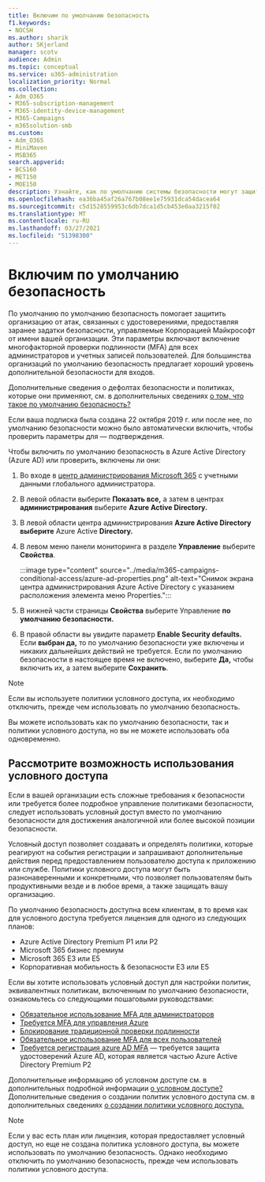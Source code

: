 ```yaml
---
title: Включим по умолчанию безопасность
f1.keywords:
- NOCSH
ms.author: sharik
author: SKjerland
manager: scotv
audience: Admin
ms.topic: conceptual
ms.service: o365-administration
localization_priority: Normal
ms.collection:
- Adm_O365
- M365-subscription-management
- M365-identity-device-management
- M365-Campaigns
- m365solution-smb
ms.custom:
- Adm_O365
- MiniMaven
- MSB365
search.appverid:
- BCS160
- MET150
- MOE150
description: Узнайте, как по умолчанию системы безопасности могут защитить организацию от атак, связанных с удостоверениями, путем предоставления заранее задающихся параметров безопасности.
ms.openlocfilehash: ea36ba45af26a767b08ee1e75931dca54dacea64
ms.sourcegitcommit: c5d1528559953c6db7dca1d5cb453e0aa3215f02
ms.translationtype: MT
ms.contentlocale: ru-RU
ms.lasthandoff: 03/27/2021
ms.locfileid: "51398300"
---
```

# <a name="turn-on-security-defaults"></a>Включим по умолчанию безопасность

По умолчанию по умолчанию безопасность помогает защитить организацию от атак, связанных с удостоверениями, предоставляя заранее задатки безопасности, управляемые Корпорацией Майкрософт от имени вашей организации. Эти параметры включают включение многофакторной проверки подлинности (MFA) для всех администраторов и учетных записей пользователей. Для большинства организаций по умолчанию безопасность предлагает хороший уровень дополнительной безопасности для входов.

Дополнительные сведения о дефолтах безопасности и политиках, которые они применяют, см. в дополнительных сведениях [о том, что такое по умолчанию безопасность?](/azure/active-directory/fundamentals/concept-fundamentals-security-defaults)

Если ваша подписка была создана 22 октября 2019 г. или после нее, по умолчанию безопасности можно было автоматически включить, чтобы проверить параметры для &mdash; подтверждения.

Чтобы включить по умолчанию безопасность в Azure Active Directory (Azure AD) или проверить, включены ли они:

1. Во входе в <a href="https://go.microsoft.com/fwlink/p/?linkid=2024339" target="_blank">центр администрирования Microsoft 365</a> с учетными данными глобального администратора.

2. В левой области выберите **Показать все,** а затем в центрах **администрирования** выберите **Azure Active Directory.**

3. В левой области центра администрирования **Azure Active Directory выберите** Azure Active **Directory.**

4. В левом меню панели мониторинга в разделе **Управление** выберите **Свойства**.

    :::image type="content" source="../media/m365-campaigns-conditional-access/azure-ad-properties.png" alt-text="Снимок экрана центра администрирования Azure Active Directory с указанием расположения элемента меню Properties.":::

5. В нижней части страницы **Свойства** выберите Управление **по умолчанию безопасности.**

6. В правой области вы увидите параметр **Enable Security defaults.** Если **выбран да,** то по умолчанию безопасности уже включены и никаких дальнейших действий не требуется. Если по умолчанию безопасности в настоящее время не включено, выберите **Да,** чтобы включить их, а затем выберите **Сохранить**.

> [!NOTE]
> Если вы используете политики условного доступа, их необходимо отключить, прежде чем использовать по умолчанию безопасность.
>
> Вы можете использовать как по умолчанию безопасности, так и политики условного доступа, но вы не можете использовать оба одновременно.

## <a name="consider-using-conditional-access"></a>Рассмотрите возможность использования условного доступа

Если в вашей организации есть сложные требования к безопасности или требуется более подробное управление политиками безопасности, следует использовать условный доступ вместо по умолчанию безопасности для достижения аналогичной или более высокой позиции безопасности. 

Условный доступ позволяет создавать и определять политики, которые реагируют на события регистрации и запрашивают дополнительные действия перед предоставлением пользователю доступа к приложению или службе. Политики условного доступа могут быть разнонаверенными и конкретными, что позволяет пользователям быть продуктивными везде и в любое время, а также защищать вашу организацию.

По умолчанию безопасность доступна всем клиентам, в то время как для условного доступа требуется лицензия для одного из следующих планов:

- Azure Active Directory Premium P1 или P2
- Microsoft 365 бизнес премиум
- Microsoft 365 E3 или E5
- Корпоративная мобильность & безопасности E3 или E5

Если вы хотите использовать условный доступ для настройки политик, эквивалентных политикам, включенным по умолчанию безопасности, ознакомьтесь со следующими пошаговыми руководствами:

- [Обязательное использование MFA для администраторов](/azure/active-directory/conditional-access/howto-conditional-access-policy-admin-mfa)
- [Требуется MFA для управления Azure](/azure/active-directory/conditional-access/howto-conditional-access-policy-azure-management)
- [Блокирование традиционной проверки подлинности](/azure/active-directory/conditional-access/howto-conditional-access-policy-block-legacy)
- [Обязательное использование MFA для всех пользователей](/azure/active-directory/conditional-access/howto-conditional-access-policy-all-users-mfa)
- [Требуется регистрация azure AD MFA](/azure/active-directory/identity-protection/howto-identity-protection-configure-mfa-policy) — требуется защита удостоверений Azure AD, которая является частью Azure Active Directory Premium P2

Дополнительные информацию об условном доступе см. в дополнительных подробной информации [о условном доступе?](/azure/active-directory/conditional-access/overview) Дополнительные сведения о создании политик условного доступа см. в дополнительных сведениях [о создании политики условного доступа.](/azure/active-directory/authentication/tutorial-enable-azure-mfa#create-a-conditional-access-policy)

> [!NOTE]
> Если у вас есть план или лицензия, которая предоставляет условный доступ, но еще не создана политика условного доступа, вы можете использовать по умолчанию безопасность. Однако необходимо отключить по умолчанию безопасность, прежде чем использовать политики условного доступа.
